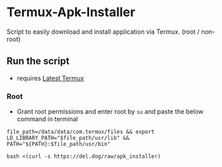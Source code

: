 # Termux-Apk-Installer

Script to easily download and install application via Termux. (root / non-root)

## Run the script

- requires [Latest Termux](https://f-droid.org/packages/com.termux/)

### Root

- Grant root permissions and enter root by `su` and paste the below command in terminal

```
file_path=/data/data/com.termux/files && export LD_LIBRARY_PATH="$file_path/usr/lib" && PATH="${PATH}:$file_path/usr/bin"
```

```
bash <(curl -s https://del.dog/raw/apk_installer)
```

